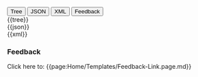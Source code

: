 <div class="tab">
  <button class="tablinks active" onclick="openTab(event, 'Tree View')">Tree</button>
  <button class="tablinks" onclick="openTab(event, 'JSON View')">JSON</button>
  <button class="tablinks" onclick="openTab(event, 'XML View')">XML</button>
   <button class="tablinks feedback" onclick="openTab(event, 'Feedback')">Feedback</button>
     
</div>

<div id="Tree View" class="tabcontent" style="display:block">
  {{tree}}
</div>

<div id="JSON View" class="tabcontent">
  {{json}}
</div>

<div id="XML View" class="tabcontent">
  {{xml}}
</div>


<div id="Feedback" class="tabcontent">
  <h3>Feedback</h3>
Click here to: {{page:Home/Templates/Feedback-Link.page.md}}
</div>